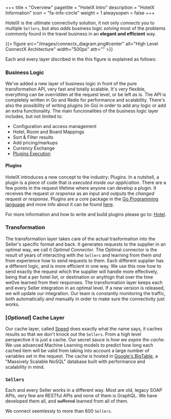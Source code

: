 +++
title = "Overview"
pagetitle = "HotelX Intro"
description = "HotelX Information"
icon = "fa-info-circle"
weight = 1
alwaysopen = false
+++

HotelX is the ultimate connectivity solution, it not only _connects_ you to multiple `Sellers`, but also _adds_ business logic _solving_ most of the problems commonly found in the travel business in an **elegant and efficient** way.

{{< figure src="/images/connectx_diagram.png#center" alt="High Level ConnectX Architecture" width="500px" attr="" >}}

Each and every layer discribed in the this figure is explained as follows:

### Business Logic

We've added a new layer of business logic in front of the pure transformation API, very fast and totally scalable. It's very flexible, everything can be overridden at the request level, or be left as is. The API is completely written in Go and Redis for performance and scalability. There's also the possibility of writing plugins (in Go) in order to add any logic or add an extra functionality.
The main funcionalities of the business logic layer includes, but not limited to:

* Configuration and access management
* Hotel, Room and Board Mappings
* Sort & Filter results
* Add pricing/markups
* Currency Exchange
* [Plugins Execution](#plugins)

#### Plugins

HotelX introduces a new concept to the industry: Plugins.
In a nutshell, a plugin is a piece of code that _is executed inside our application_. There are a few points in the request lifetime where anyone can develop a plugin. It receives the request _or response_ as an input and outputs the _changed_ request _or response_.
Plugins are a core package in the [Go Programming language](https://golang.org/) and more info about it can be found [here](https://golang.org/pkg/plugin/).

For more information and how to write and build plugins please go to: [Hotel](/hotelx/plugins/).

### Transformation

The transformation layer takes care of the actual trasformation into the Seller's specific format and back. It generates requests to the supplier in an optimal way, we call it *Optimal Connector*. The Optimal connector is the result of years of interacting with the `Sellers` and learning from them _and_ from experience how to send requests to them. Each different supplier has a different logic, and is more efficient in one way. We use this now how to send exactly the request which the supplier will handle more effectively, being that a per hotel list, or destination or anythign that over the time we0ve learned from their responses.
The transformation layer keeps each and every Seller integration in an optimal level. If a new version is released, we will update our integration. Our team is constantly monitoring the traffic, both automatically _and_ manually in order to make sure the connectivity just works.

### [_Optional_] Cache Layer

Our cache layer, called [Speed](https://www.travelgatex.com/products/speed.html) does exactly what the name says, it caches results so that we don't knock out the `Sellers`. From a high level perspective it is just a cache. Our secret sauce is _how we expire the cache_. We use advanced Machine Learning models to predict how long each cached item will be valid from taking into account a large number of variables set in the request.
The cache is hosted in [Google's BigTable](https://cloud.google.com/bigtable/), a "Massively Scalable NoSQL" database built with performance and scalability in mind.

### `Sellers`

Each and every Seller works in a different way. Most are old, legacy SOAP APIs, very few are RESTful APIs and none of them is GraphQL. We have developed them all, and ~~suffered~~ learned from all of them. 

We connect seemlessly to more than 600 `Sellers`.
